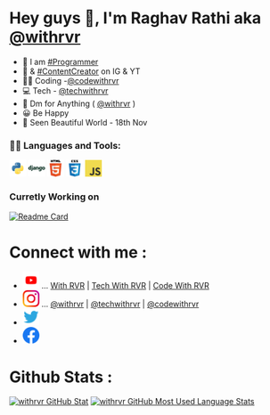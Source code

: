 # Hey guys 👋, I'm Raghav Rathi aka [@withrvr](#connect-with-me-)

-   🧠 I am [#Programmer](#connect-with-me-)
-   🎯 & [#ContentCreator](#connect-with-me-) on IG & YT
-   👨‍💻 Coding -[@codewithrvr](#connect-with-me-)
-   💻 Tech - [@techwithrvr](#connect-with-me-)
-   💬 Dm for Anything ( [@withrvr][withrvr-ig] )
-   😀 Be Happy
-   🎉 Seen Beautiful World - 18th Nov

### 👩‍💻 Languages and Tools:<br>

<code><img  width="30" src="https://raw.githubusercontent.com/github/explore/80688e429a7d4ef2fca1e82350fe8e3517d3494d/topics/python/python.png" /></code>
<code><img  width="30" src="https://raw.githubusercontent.com/github/explore/80688e429a7d4ef2fca1e82350fe8e3517d3494d/topics/django/django.png" /></code>
<code><img  width="30" src="https://raw.githubusercontent.com/github/explore/80688e429a7d4ef2fca1e82350fe8e3517d3494d/topics/html/html.png" /></code>
<code><img  width="30" src="https://raw.githubusercontent.com/github/explore/80688e429a7d4ef2fca1e82350fe8e3517d3494d/topics/css/css.png" /></code>
<code><img  width="30" src="https://raw.githubusercontent.com/github/explore/80688e429a7d4ef2fca1e82350fe8e3517d3494d/topics/javascript/javascript.png" /></code>

<!-- #ID is (#connect-with-me-) -->

### Curretly Working on

[![Readme Card](https://github-readme-stats.vercel.app/api/pin/?username=withrvr&repo=1Link&show_owner=true)](https://github.com/withrvr/1Link)

# Connect with me :

-   <img  width="30" src="/assets/Youtube.png" /> ... [With RVR][withrvr] | [Tech With RVR][techwithrvr] | [Code With RVR][codewithrvr]
-   <img  width="30" src="/assets/Instagram.png" /> ... [@withrvr][withrvr-ig] | [@techwithrvr][techwithrvr-ig] | [@codewithrvr][codewithrvr-ig]
-   [<img  width="30" src="/assets/Twitter.svg" />](https://twitter.com/intent/follow?screen_name=withrvr)
-   [<img  width="30" src="/assets/Facebook.png" />](https://www.facebook.com/withrvr)

<!--
(#connect-with-me-)

# Connect with me :

-   YouTube :-
    -   [With RVR][withrvr]
    -   [Tech With RVR][techwithrvr]
    -   [Code With RVR][codewithrvr]
-   Instagram :-
    -   [@WithRVR][withrvr-ig]
    -   [@TechWithRVR][techwithrvr-ig]
    -   [@CodeWithRVR][codewithrvr-ig]
-   [Twitter](https://twitter.com/intent/follow?screen_name=withrvr)
-   [FaceBook](https://www.facebook.com/withrvr)

 -->

# Github Stats :

[![withrvr GitHub Stat](https://github-readme-stats.vercel.app/api?username=withrvr&show_icons=true)](#connect-with-me-)
[![withrvr GitHub Most Used Language Stats](https://github-readme-stats.vercel.app/api/top-langs/?username=withrvr&langs_count=10)](#connect-with-me-)

<!--- ........... End .......... and now ............... declaration of variables ............ -->

[withrvr-tapmybio]: https://tapmybio.com/withrvr
[codewithrvr-tapmybio]: https://tapmybio.com/codewithrvr
[withrvr]: https://www.youtube.com/channel/UC7vo7Ytk-XDT_Qk_Uh_ziDg?sub_confirmation=1
[techwithrvr]: https://www.youtube.com/techwithrvr?sub_confirmation=1
[codewithrvr]: https://www.youtube.com/channel/UCz155xQn-6lzHWs9_2oX1Dg?sub_confirmation=1
[withrvr-ig]: https://www.instagram.com/withrvr/
[techwithrvr-ig]: https://www.instagram.com/techwithrvr/
[codewithrvr-ig]: https://www.instagram.com/codewithrvr/
